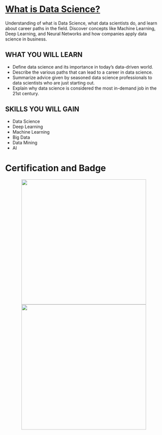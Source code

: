 # <a href="https://www.coursera.org/learn/what-is-datascience?specialization=ibm-data-science">What is Data Science?</a>

Understanding of what is Data Science, what data scientists do, and learn about career paths in the field. 
Discover concepts like Machine Learning, Deep Learning, and Neural Networks  and how companies apply data science in business.  

## WHAT YOU WILL LEARN
 - Define data science and its importance in today’s data-driven world.
 - Describe the various paths that can lead to a career in data science.
 - Summarize  advice given by seasoned data science professionals to data scientists who are just starting out.
 - Explain why data science is considered the most in-demand job in the 21st century.

## SKILLS YOU WILL GAIN
 - Data Science
 - Deep Learning
 - Machine Learning
 - Big Data
 - Data Mining
 - AI

# Certification and Badge
<p align="middle">
  <a href="https://www.coursera.org/verify/78NW3WKXM6UT"><img src="https://s3.amazonaws.com/coursera_assets/meta_images/generated/CERTIFICATE_LANDING_PAGE/CERTIFICATE_LANDING_PAGE~78NW3WKXM6UT/CERTIFICATE_LANDING_PAGE~78NW3WKXM6UT.jpeg" height="400"></a>
  <a href="https://www.credly.com/earner/earned/badge/e05fe26f-8fb9-4d9a-8d21-dea4d731b55e"><img src="https://images.credly.com/size/340x340/images/5fc2d535-e716-46c4-881a-f4822b8da0e5/Cognitive_Class_-_What_is_Data_Science.png" height="400"></a>
</p>
